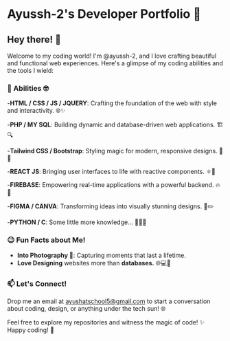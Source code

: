 # Ayussh-2's Developer Portfolio 🚀

## Hey there! 👋

Welcome to my coding world! I'm @ayussh-2, and I love crafting beautiful and functional web experiences. Here's a glimpse of my coding abilities and the tools I wield:

### 📖 Abilities 🤓
-**HTML / CSS / JS / JQUERY**: Crafting the foundation of the web with style and interactivity. 🌐✨

-**PHP / MY SQL**: Building dynamic and database-driven web applications. 🏗️🔍

-**Tailwind CSS / Bootstrap**: Styling magic for modern, responsive designs. 🎨🔧

-**REACT JS**: Bringing user interfaces to life with reactive components. ⚛️🚀

-**FIREBASE**: Empowering real-time applications with a powerful backend. 🔥🚀

-**FIGMA / CANVA**: Transforming ideas into visually stunning designs. 🎨✏️

-**PYTHON / C**: Some little more knowledge... 🐍👨‍💻

### 😉 Fun Facts about Me!
- **Into Photography 📸**: Capturing moments that last a lifetime.
- **Love Designing** websites more than **databases.** 🌐💻💖

### 📫 Let's Connect!
Drop me an email at [ayushatschool5@gmail.com](mailto:ayushatschool5@gmail.com) to start a conversation about coding, design, or anything under the tech sun! 🌐

Feel free to explore my repositories and witness the magic of code! ✨ Happy coding! 🚀

